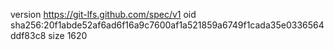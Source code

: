 version https://git-lfs.github.com/spec/v1
oid sha256:20f1abde52af6ad6f16a9c7600af1a521859a6749f1cada35e0336564ddf83c8
size 1620
